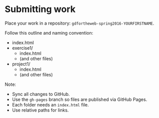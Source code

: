 # Submitting work

Place your work in a repository:
`gdfortheweb-spring2016-YOURFIRSTNAME`.

Follow this outline and naming convention:

* index.html
* exercise1/
  * index.html
  * (and other files)
* project1/
  * index.html
  * (and other files)

Note:
* Sync all changes to GitHub.
* Use the `gh-pages` branch so files are published via GitHub Pages.
* Each folder needs an `index.html` file.
* Use relative paths for links.